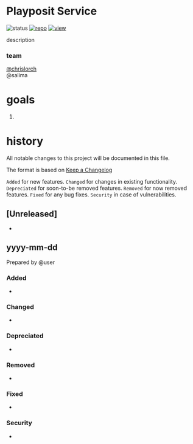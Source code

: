 # Playposit Service

![status](https://img.shields.io/badge/status-good-brightgreen.svg)
[![repo](https://img.shields.io/badge/repo-box-orange.svg)]()
[![view](https://img.shields.io/badge/view-tableau-blue.svg)]()


description

### team
[@chrislorch](https://relevantuserlink)  
@salima


# goals
1. 


# history 
All notable changes to this project will be documented in this file.

The format is based on [Keep a Changelog](http://keepachangelog.com/en/1.0.0/)

`Added` for new features.
`Changed` for changes in existing functionality.
`Depreciated` for soon-to-be removed features.
`Removed` for now removed features.
`Fixed` for any bug fixes.
`Security` in case of vulnerabilities.

## [Unreleased]
* 

## yyyy-mm-dd 
Prepared by @user

### Added
* 

### Changed
* 

### Depreciated
* 

### Removed
* 

### Fixed
* 

### Security
* 



